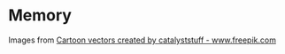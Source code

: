 # Memory

Images from <a href="https://www.freepik.com/vectors/cartoon">Cartoon vectors created by catalyststuff - www.freepik.com</a>
